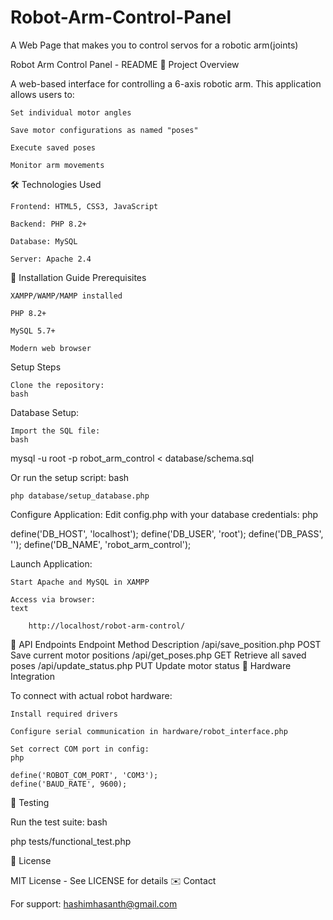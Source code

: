 # Robot-Arm-Control-Panel
A Web Page that makes you to control servos for a robotic arm(joints)

Robot Arm Control Panel - README
📌 Project Overview

A web-based interface for controlling a 6-axis robotic arm. This application allows users to:

    Set individual motor angles

    Save motor configurations as named "poses"

    Execute saved poses

    Monitor arm movements

🛠️ Technologies Used

    Frontend: HTML5, CSS3, JavaScript

    Backend: PHP 8.2+

    Database: MySQL

    Server: Apache 2.4

🚀 Installation Guide
Prerequisites

    XAMPP/WAMP/MAMP installed

    PHP 8.2+

    MySQL 5.7+

    Modern web browser

Setup Steps

    Clone the repository:
    bash


Database Setup:

    Import the SQL file:
    bash

mysql -u root -p robot_arm_control < database/schema.sql

Or run the setup script:
bash

    php database/setup_database.php

Configure Application:
Edit config.php with your database credentials:
php

define('DB_HOST', 'localhost');
define('DB_USER', 'root');
define('DB_PASS', '');
define('DB_NAME', 'robot_arm_control');

Launch Application:

    Start Apache and MySQL in XAMPP

    Access via browser:
    text

        http://localhost/robot-arm-control/

🔧 API Endpoints
Endpoint	Method	Description
/api/save_position.php	POST	Save current motor positions
/api/get_poses.php	GET	Retrieve all saved poses
/api/update_status.php	PUT	Update motor status
🤖 Hardware Integration

To connect with actual robot hardware:

    Install required drivers

    Configure serial communication in hardware/robot_interface.php

    Set correct COM port in config:
    php

    define('ROBOT_COM_PORT', 'COM3');
    define('BAUD_RATE', 9600);

🧪 Testing

Run the test suite:
bash

php tests/functional_test.php

📜 License

MIT License - See LICENSE for details
✉️ Contact

For support: hashimhasanth@gmail.com
